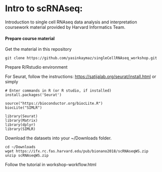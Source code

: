 # Intro to scRNAseq:
Introduction to single cell RNAseq data analysis and interpretation coursework material provided by Harvard Informatics Team.

#### Prepare course material
Get the material in this repository
```
git clone https://github.com/yasinkaymaz/singleCellRNAseq_workshop.git
```
Prepare R/Rstudio environment

For Seurat, follow the instructions: https://satijalab.org/seurat/install.html
or simply

```
# Enter commands in R (or R studio, if installed)
install.packages('Seurat')

source("https://bioconductor.org/biocLite.R")
biocLite("SIMLR")

library(Seurat)
library(Matrix)
library(dplyr)
library(SIMLR)
```

Download the datasets into your ~/Downloads folder.

```
cd ~/Downloads
wget https://ifx.rc.fas.harvard.edu/pub/bionano2018/scRNAseqWS.zip
unzip scRNAseqWS.zip
```

Follow the tutorial in workshop-workflow.html
